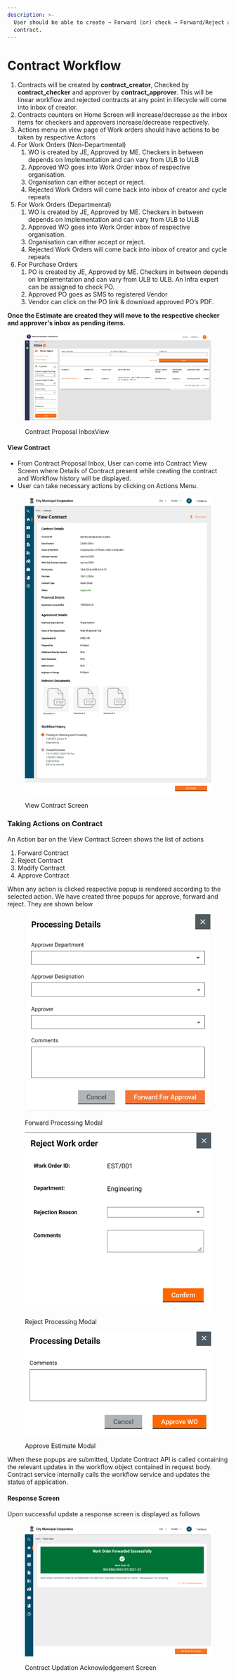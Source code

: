 ```yaml
---
description: >-
  User should be able to create → Forward (or) check → Forward/Reject a
  contract.
---
```


# Contract Workflow

1. Contracts will be created by **contract\_creator**, Checked by **contract\_checker** and approver by **contract\_approver**. This will be linear workflow and rejected contracts at any point in lifecycle will come into inbox of creator.
2. Contracts counters on Home Screen will increase/decrease as the inbox items for checkers and approvers increase/decrease respectively.
3. Actions menu on view page of Work orders should have actions to be taken by respective Actors
4. For Work Orders (Non-Departmental)
   1. WO is created by JE, Approved by ME. Checkers in between depends on Implementation and can vary from ULB to ULB
   2. Approved WO goes into Work Order inbox of respective organisation.
   3. Organisation can either accept or reject.
   4. Rejected Work Orders will come back into inbox of creator and cycle repeats
5. For Work Orders (Departmental)
   1. WO is created by JE, Approved by ME. Checkers in between depends on Implementation and can vary from ULB to ULB
   2. Approved WO goes into Work Order inbox of respective organisation.
   3. Organisation can either accept or reject.
   4. Rejected Work Orders will come back into inbox of creator and cycle repeats
6. For Purchase Orders
   1. PO is created by JE, Approved by ME. Checkers in between depends on Implementation and can vary from ULB to ULB. An Infra expert can be assigned to check PO.
   2. Approved PO goes as SMS to registered Vendor
   3. Vendor can click on the PO link & download approved PO’s PDF.

**Once the Estimate are created they will move to the respective checker and approver's inbox as pending items.**

<figure><img src="../../../../.gitbook/assets/Screenshot from 2022-12-06 13-27-24.png" alt=""><figcaption><p>Contract Proposal InboxView</p></figcaption></figure>

#### View Contract

* From Contract Proposal Inbox, User can come into Contract View Screen where Details of Contract present while creating the contract and Workflow history will be displayed.
* User can take necessary actions by clicking on Actions Menu.

<figure><img src="../../../../.gitbook/assets/image (12) (1).png" alt=""><figcaption><p>View Contract Screen</p></figcaption></figure>

### Taking Actions on Contract

An Action bar on the View Contract Screen shows the list of actions&#x20;

1. Forward Contract
2. Reject Contract
3. Modify Contract
4. Approve Contract

When any action is clicked respective popup is rendered according to the selected action. We have created three popups for approve, forward and reject. They are shown below

<figure><img src="../../../../.gitbook/assets/image (32) (1).png" alt=""><figcaption><p>Forward Processing Modal</p></figcaption></figure>

<figure><img src="../../../../.gitbook/assets/Screenshot from 2022-12-06 13-34-04.png" alt=""><figcaption><p>Reject Processing Modal</p></figcaption></figure>

<figure><img src="../../../../.gitbook/assets/Screenshot from 2022-12-06 13-34-33.png" alt=""><figcaption><p>Approve Estimate Modal</p></figcaption></figure>

When these popups are submitted, Update Contract API is called containing the relevant updates in the workflow object contained in request body. Contract service internally calls the workflow service and updates the status of application.

#### Response Screen

Upon successful update a response screen is displayed as follows

<figure><img src="../../../../.gitbook/assets/image (16).png" alt=""><figcaption><p>Contract Updation Acknowledgement Screen</p></figcaption></figure>
